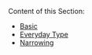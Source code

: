 Content of this Section:
* [Basic](https://github.com/ridvandmrc/Self-Learning/tree/main/typescript/Basic)
* [Everyday Type](https://github.com/ridvandmrc/Self-Learning/tree/main/typescript/everyday_types)
* [Narrowing](https://github.com/ridvandmrc/Self-Learning/tree/main/typescript/Narrowing)